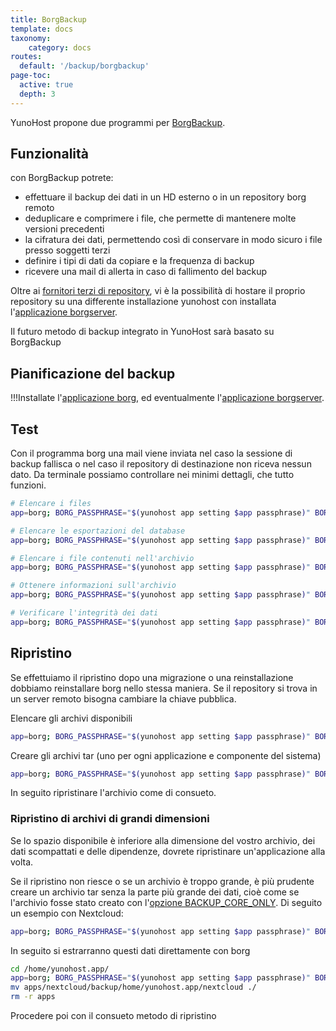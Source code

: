 ```yaml
---
title: BorgBackup
template: docs
taxonomy:
    category: docs
routes:
  default: '/backup/borgbackup'
page-toc:
  active: true
  depth: 3
---
```


YunoHost propone due programmi per [BorgBackup](https://www.borgbackup.org/).

## Funzionalità

con BorgBackup potrete:

- effettuare il backup dei dati in un HD esterno o in un repository borg remoto
- deduplicare e comprimere i file, che permette di mantenere molte versioni precedenti
- la cifratura dei dati, permettendo così di conservare in modo sicuro i file presso soggetti terzi
- definire i tipi di dati da copiare e la frequenza di backup
- ricevere una mail di allerta in caso di fallimento del backup

Oltre ai [fornitori terzi di repository](https://www.borgbackup.org/support/commercial.html), vi è la possibilità di hostare il proprio repository su una differente installazione yunohost con installata l'[applicazione borgserver](https://github.com/YunoHost-Apps/borgserver_ynh).

Il futuro metodo di backup integrato in YunoHost sarà basato su BorgBackup

## Pianificazione del backup

!!!Installate l'[applicazione borg](https://github.com/YunoHost-Apps/borg_ynh), ed eventualmente l'[applicazione borgserver](https://github.com/YunoHost-Apps/borgserver_ynh).

## Test

Con il programma borg una mail viene inviata nel caso la sessione di backup fallisca o nel caso il repository di destinazione non riceva nessun dato. Da terminale possiamo controllare nei minimi dettagli, che tutto funzioni.

```bash
# Elencare i files
app=borg; BORG_PASSPHRASE="$(yunohost app setting $app passphrase)" BORG_RSH="ssh -i /root/.ssh/id_${app}_ed25519 -oStrictHostKeyChecking=yes " borg list "$(yunohost app setting $app repository)" | less

# Elencare le esportazioni del database
app=borg; BORG_PASSPHRASE="$(yunohost app setting $app passphrase)" BORG_RSH="ssh -i /root/.ssh/id_${app}_ed25519 -oStrictHostKeyChecking=yes " borg list "$(yunohost app setting $app repository)" | grep "(db|dump)\.sql"

# Elencare i file contenuti nell'archivio
app=borg; BORG_PASSPHRASE="$(yunohost app setting $app passphrase)" BORG_RSH="ssh -i /root/.ssh/id_${app}_ed25519 -oStrictHostKeyChecking=yes " borg list "$(yunohost app setting $app repository)::ARCHIVE" | less

# Ottenere informazioni sull'archivio
app=borg; BORG_PASSPHRASE="$(yunohost app setting $app passphrase)" BORG_RSH="ssh -i /root/.ssh/id_${app}_ed25519 -oStrictHostKeyChecking=yes " borg info "$(yunohost app setting $app repository)::ARCHIVE"

# Verificare l'integrità dei dati
app=borg; BORG_PASSPHRASE="$(yunohost app setting $app passphrase)" BORG_RSH="ssh -i /root/.ssh/id_${app}_ed25519 -oStrictHostKeyChecking=yes " borg check "$(yunohost app setting $app repository)::ARCHIVE" --verify-data
```

## Ripristino

Se effettuiamo il ripristino dopo una migrazione o una reinstallazione dobbiamo reinstallare borg nello stessa maniera. Se il repository si trova in un server remoto bisogna cambiare la chiave pubblica.

Elencare gli archivi disponibili

```bash
app=borg; BORG_PASSPHRASE="$(yunohost app setting $app passphrase)" BORG_RSH="ssh -i /root/.ssh/id_${app}_ed25519 -oStrictHostKeyChecking=yes " borg list "$(yunohost app setting $app repository)"
```

Creare gli archivi tar (uno per ogni applicazione e componente del sistema)

```bash
app=borg; BORG_PASSPHRASE="$(yunohost app setting $app passphrase)" BORG_RSH="ssh -i /root/.ssh/id_${app}_ed25519 -oStrictHostKeyChecking=yes " borg export-tar "$(yunohost app setting $app repository)::ARCHIVE" /home/yunohost/archives/ARCHIVE.tar
```

In seguito ripristinare l'archivio come di consueto.

### Ripristino di archivi di grandi dimensioni

Se lo spazio disponibile è inferiore alla dimensione del vostro archivio, dei dati scompattati e delle dipendenze, dovrete ripristinare un'applicazione alla volta.

Se il ripristino non riesce  o se un archivio è troppo grande, è più prudente creare un archivio tar senza la parte più grande dei dati, cioè come se l'archivio fosse stato creato con l'[opzione BACKUP_CORE_ONLY](/backup/include_exclude_files#don't-save-large-quantities-of-data). Di seguito un esempio con Nextcloud:

```bash
app=borg; BORG_PASSPHRASE="$(yunohost app setting $app passphrase)" BORG_RSH="ssh -i /root/.ssh/id_${app}_ed25519 -oStrictHostKeyChecking=yes " borg export-tar -e apps/nextcloud/backup/home/yunohost.app "$(yunohost app setting $app repository)::ARCHIVE" /home/yunohost/archives/ARCHIVE.tar
```

In seguito si estrarranno questi dati direttamente con borg

```bash
cd /home/yunohost.app/
app=borg; BORG_PASSPHRASE="$(yunohost app setting $app passphrase)" BORG_RSH="ssh -i /root/.ssh/id_${app}_ed25519 -oStrictHostKeyChecking=yes " borg extract "$(yunohost app setting $app repository)::ARCHIVE" apps/nextcloud/backup/home/yunohost.app/
mv apps/nextcloud/backup/home/yunohost.app/nextcloud ./
rm -r apps
```

 Procedere poi con il consueto metodo di ripristino
